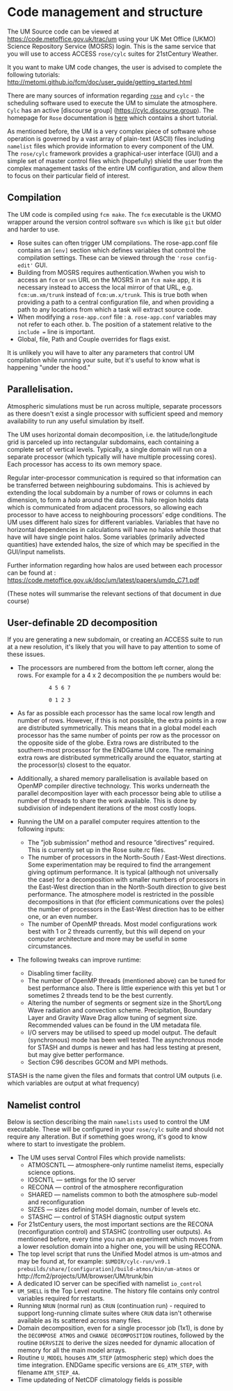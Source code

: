 # Code management and structure

The UM Source code can be viewed at https://code.metoffice.gov.uk/trac/um using your UK Met Office (UKMO) Science Repository Service (MOSRS) login. This is the same service that you will use to access ACCESS `rose/cylc` suites for 21stCentury Weather.

It you want to make UM code changes, the user is advised to complete the following tutorials: http://metomi.github.io/fcm/doc/user_guide/getting_started.html

There are many sources of information regarding [`rose`](https://www.metoffice.gov.uk/research/approach/modelling-systems/rose) and `cylc` - the scheduling software used to execute the UM to simulate the atmosphere. `Cylc` has an active [discourse group] (https://cylc.discourse.group).  The homepage for `Rose` documentation is [here](https://metomi.github.io/rose/doc/html/index.html) which contains a short tutorial.

As mentioned before, the UM is a very complex piece of software whose operation is governed by a vast array of plain-text (ASCII) files including `namelist` files which provide information to every component of the UM. The `rose/cylc` framework provides a graphical-user interface (GUI) and a simple set of master control files which (hopefully) shield the user from the complex management tasks of the entire UM configuration, and allow them to focus on their particular field of interest.

## Compilation 

The UM code is compiled using `fcm make`. The `fcm` executable is the UKMO wrapper around the version control software `svn` which is like `git` but older and harder to use. 

- Rose suites can often trigger UM compilations. The rose-app.conf file contains an `[env]` section which defines variables that control the compilation settings. These can be viewed through the `'rose config-edit'` GUI.
- Building from MOSRS requires authentication.Wwhen you wish to access an `fcm` or `svn` URL on the MOSRS in an `fcm make` app, it is necessary instead to access the local mirror of that URL, e.g. `fcm:um.xm/trunk` instead of `fcm:um.x/trunk`. This is true both when providing a path to a central configuration file, and when providing a path to any locations from which a task will extract source code. 
- When modifying a `rose-app.conf` file : 
    a. `rose-app.conf` variables may not refer to each other. 
    b. The position of a statement relative to the `include =` line is important. 
- Global, file, Path and Couple overrides for flags exist.

It is unlikely you will have to alter any parameters that control UM compilation while running your suite, but it's useful to know what is happening "under the hood."

## Parallelisation.

Atmospheric simulations must be run across multiple, separate processors as there doesn't exist a single processor with sufficient speed and memory availability to run any useful simulation by itself.

The UM uses horizontal domain decomposition, i.e. the latitude/longitude grid is parceled up into rectangular subdomains, each containing a complete set of vertical levels.  Typically, a single domain will run on a separate processor (which typically will have multiple processing cores). Each processor has access to its own memory space.

Regular inter-processor communication is required so that information can be transferred between neighbouring subdomains. This is achieved by extending the local subdomain by a number of rows or columns in each dimension, to form a *halo* around the data. This halo region holds data which is communicated from adjacent processors, so allowing each processor to have access to neighbouring processors’ edge conditions. The UM uses different halo sizes for different variables. Variables that have no horizontal dependencies in calculations will have no halos while those that have will have single point halos. Some variables (primarily advected quantities) have extended halos, the size of which may be specified in the GUI/input namelists.

Further information regarding how halos are used between each processor can be found at : https://code.metoffice.gov.uk/doc/um/latest/papers/umdp_C71.pdf

(These notes will summarise the relevant sections of that document in due course)

## User-definable 2D decomposition ## 

If you are generating a new subdomain, or creating an ACCESS suite to run at a new resolution, it's likely that you will have to pay attention to some of these issues.

- The processors are numbered from the bottom left corner, along the rows. For example for a 4 x 2 decomposition the `pe` numbers would be:

                4 5 6 7 

                0 1 2 3 

- As far as possible each processor has the same local row length and number of rows. However, if this is not possible, the extra points in a row are distributed symmetrically. This means that in a global model each processor has the same number of points per row as the processor on the opposite side of the globe. Extra rows are distributed to the southern-most processor for the ENDGame UM core. The remaining extra rows are distributed symmetrically around the equator, starting at the processor(s) closest to the equator. 
- Additionally, a shared memory parallelisation is available based on OpenMP compiler directive technology. This works underneath the parallel decomposition layer with each processor being able to utilise a number of threads to share the work available. This is done by subdivision of independent iterations of the most costly loops. 
- Running the UM on a parallel computer requires attention to the following inputs:
    - The ”job submission” method and resource ”directives” required. This is currently set up in the Rose suite.rc files. 
    - The number of processors in the North-South / East-West directions. Some experimentation may be required to find the arrangement giving optimum performance. It is typical (although not universally the case) for a decomposition with smaller numbers of processors in the East-West direction than in the North-South direction to give best performance. The atmosphere model is restricted in the possible decompositions in that (for efficient communications over the poles) the number of processors in the East-West direction has to be either one, or an even number. 
    - The number of OpenMP threads. Most model configurations work best with 1 or 2 threads currently, but this will depend on your computer architecture and more may be useful in some circumstances. 
- The following tweaks can improve runtime:
    - Disabling timer facility.
    - The number of OpenMP threads (mentioned above) can be tuned for best performance also. There is little experience with this yet but 1 or sometimes 2 threads tend to be the best currently. 
    - Altering the number of segments or segment size in the Short/Long Wave radiation and convection scheme. Precipitation, Boundary Layer and Gravity Wave Drag allow tuning of segment size. Recommended values can be found in the UM metadata file. 
    - I/O servers may be utilised to speed up model output. The default (synchronous) mode has been well tested. The asynchronous mode for STASH and dumps is newer and has had less testing at present, but may give better performance. 
    - Section C96 describes GCOM and MPI methods.

STASH is the name given the files and formats that control UM outputs (i.e. which variables are output at what frequency)

## Namelist control ##

Below is section describing the main `namelists` used to control the UM executable. These will be configured in your `rose/cylc` suite and should not require any alteration. But if something goes wrong, it's good to know where to start to investigate the problem.

- The UM uses serval Control Files which provide namelists:
    - ATMOSCNTL — atmosphere-only runtime namelist items, especially science options. 
    - IOSCNTL — settings for the IO server
    - RECONA — control of the atmosphere reconfiguration
    - SHARED — namelists common to both the atmosphere sub-model and reconfiguration 
    - SIZES — sizes defining model domain, number of levels etc. 
    - STASHC — control of STASH diagnostic output system
- For 21stCentury users, the most important sections are the RECONA (reconfiguration control) and STASHC (controlling user outputs). As mentioned before, every time you run an experiment which moves from a lower resolution domain into a higher one, you will be using RECONA.
- The top level script that runs the Unified Model atmos is um-atmos and may be found at, for example: `$UMDIR/cylc-run/vn9.1 prebuilds/share/[configuration]/build-atmos/bin/um-atmos` or http://fcm2/projects/UM/browser/UM/trunk/bin 
- A dedicated IO server can be specified with namelist `io_control`
- `UM_SHELL` is the Top Level routine. The history file contains only control variables required for restarts. 
- Running `NRUN` (normal run) as `CRUN` (continuation run) - required to support long-running climate suites where `CRUN` data isn't otherwise available as its scattered across many files.
- Domain decomposition, even for a single processor job (1x1), is done by the `DECOMPOSE ATMOS` and `CHANGE DECOMPOSITION` routines, followed by the routine `DERVSIZE` to derive the sizes needed for dynamic allocation of memory for all the main model arrays. 
- Routine `U_MODEL` houses `ATM_STEP` (atmospheric step) which does the time integration. ENDGame specific versions are `EG_ATM_STEP`, with filename `ATM_STEP_4A`.
- Time updateding of NetCDF climatology fields is possible
